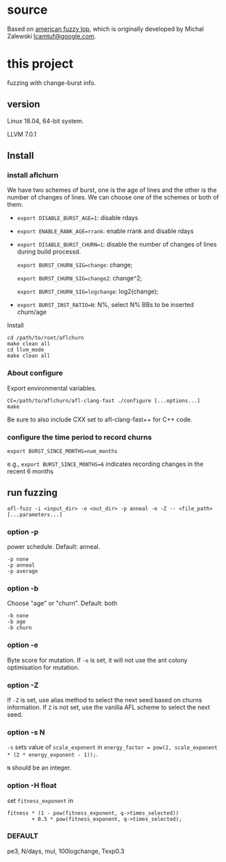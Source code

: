 # source
Based on [american fuzzy lop](https://github.com/google/AFL), which is originally developed by Michal Zalewski <lcamtuf@google.com>.

# this project

fuzzing with change-burst info.

## version
Linux 18.04, 64-bit system. 

LLVM 7.0.1


## Install

   
### install aflchurn
We have two schemes of burst, one is the age of lines and the other is the number of changes of lines. 
We can choose one of the schemes or both of them.
- `export DISABLE_BURST_AGE=1`: disable rdays
- `export ENABLE_RANK_AGE=rrank`: enable rrank and disable rdays

- `export DISABLE_BURST_CHURN=1`: disable the number of changes of lines during build processd.

    `export BURST_CHURN_SIG=change`: change; 

    `export BURST_CHURN_SIG=change2`: change^2;

    `export BURST_CHURN_SIG=logchange`: log2(change);

- `export BURST_INST_RATIO=N`: N%, select N% BBs to be inserted churn/age


Install

    cd /path/to/root/aflchurn
    make clean all
    cd llvm_mode
    make clean all


### About configure
Export environmental variables.
    
    CC=/path/to/aflchurn/afl-clang-fast ./configure [...options...]
    make

Be sure to also include CXX set to afl-clang-fast++ for C++ code.

### configure the time period to record churns

    export BURST_SINCE_MONTHS=num_months

e.g., `export BURST_SINCE_MONTHS=6` indicates recording changes in the recent 6 months

## run fuzzing

    afl-fuzz -i <input_dir> -o <out_dir> -p anneal -e -Z -- <file_path> [...parameters...]

### option -p
power schedule. Default: anneal.

    -p none
    -p anneal
    -p average

### option -b
Choose "age" or "churn". Default: both

    -b none
    -b age
    -b churn

### option -e
Byte score for mutation. 
If `-e` is set, it will not use the ant colony optimisation for mutation.

### option -Z
If `-Z` is set, use alias method to select the next seed based on churns information.
If `Z` is not set, use the vanilla AFL scheme to select the next seed.

### option -s N
`-s` sets value of `scale_exponent` in `energy_factor = pow(2, scale_exponent * (2 * energy_exponent - 1));`.

`N` should be an integer.


### option -H float
set `fitness_exponent` in

```
fitness * (1 - pow(fitness_exponent, q->times_selected)) 
        + 0.5 * pow(fitness_exponent, q->times_selected);
```


### DEFAULT
pe3, N/days, mul, 100logchange, Texp0.3
